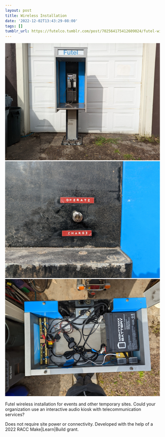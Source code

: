 ```yaml
---
layout: post
title: Wireless Installation
date: '2022-12-02T13:43:29-08:00'
tags: []
tumblr_url: https://futelco.tumblr.com/post/702564175412609024/futel-wireless-installation-for-events-and-other
---
```

 ![](/images/blog/3e6ca80566c6b535be58eb398166e5e1a7140642.jpg)  
 ![](/images/blog/59be2a8b17fc686818a7e0657d731c52f0b4344a.jpg)  
 ![](/images/blog/f2077155e97b8cac95e175eba0404fe320bb31f3.jpg)  
  

Futel wireless installation for events and other temporary sites. Could your organization use an interactive audio kiosk with telecommunication services?

Does not require site power or connectivity. Developed with the help of a 2022 RACC Make|Learn|Build grant.

